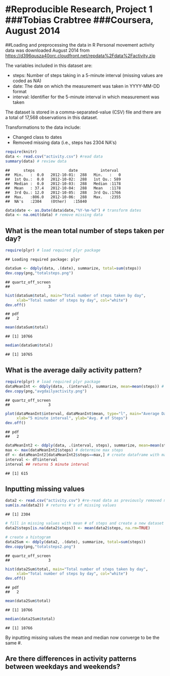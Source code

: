 #Reproducible Research, Project 1  
###Tobias Crabtree
###Coursera, August 2014
========================================================

##Loading and preprocessing the data in R
Personal movement activity data was downloaded August 2014 from 
https://d396qusza40orc.cloudfront.net/repdata%2Fdata%2Factivity.zip

The variables included in this dataset are:
- steps: Number of steps taking in a 5-minute interval (missing values are coded as NA)
- date: The date on which the measurement was taken in YYYY-MM-DD format
- interval: Identifier for the 5-minute interval in which measurement was taken

The dataset is stored in a comma-separated-value (CSV) file and there are a total of 17,568 observations in this dataset.

Transformations to the data include:
- Changed class to dates
- Removed missing data (i.e., steps has 2304 NA's)


```r
require(knitr)
data <- read.csv("activity.csv") #read data 
summary(data) # review data
```

```
##      steps               date          interval   
##  Min.   :  0.0   2012-10-01:  288   Min.   :   0  
##  1st Qu.:  0.0   2012-10-02:  288   1st Qu.: 589  
##  Median :  0.0   2012-10-03:  288   Median :1178  
##  Mean   : 37.4   2012-10-04:  288   Mean   :1178  
##  3rd Qu.: 12.0   2012-10-05:  288   3rd Qu.:1766  
##  Max.   :806.0   2012-10-06:  288   Max.   :2355  
##  NA's   :2304    (Other)   :15840
```

```r
data$date <- as.Date(data$date,"%Y-%m-%d") # transform dates
data <- na.omit(data) # remove missing data 
```

## What is the mean total number of steps taken per day?

```r
require(plyr) # load required plyr package
```

```
## Loading required package: plyr
```

```r
dataSum <- ddply(data, .(date), summarize, total=sum(steps))
dev.copy(png,"totalsteps.png")
```

```
## quartz_off_screen 
##                 3
```

```r
hist(dataSum$total, main="Total number of steps taken by day", 
     xlab="Total number of steps by day", col="white")
dev.off()
```

```
## pdf 
##   2
```

```r
mean(dataSum$total)
```

```
## [1] 10766
```

```r
median(dataSum$total)
```

```
## [1] 10765
```

## What is the average daily activity pattern?

```r
require(plyr) # load required plyr package
dataMeanInt <- ddply(data, .(interval), summarize, mean=mean(steps)) # calculate mean steps by day
dev.copy(png,"avgdailyactivity.png")
```

```
## quartz_off_screen 
##                 3
```

```r
plot(dataMeanInt$interval, dataMeanInt$mean, type="l", main="Average Daily Activity Pattern", 
     xlab="5 minute interval", ylab="Avg. # of Steps")
dev.off()
```

```
## pdf 
##   2
```

```r
dataMeanInt2 <- ddply(data, .(interval, steps), summarize, mean=mean(steps)) # calculate mean steps by day
max <- max(dataMeanInt2$steps) # determine max steps
df <- dataMeanInt2[dataMeanInt2$steps==max,] # create dataframe with max steps and interval
interval <- df$interval
interval ## returns 5 minute interval
```

```
## [1] 615
```


## Inputting missing values

```r
data2 <- read.csv("activity.csv") #re-read data as previously removed missing values
sum(is.na(data2)) # returns #'s of missing values
```

```
## [1] 2304
```

```r
# fill in missing values with mean # of steps and create a new dataset
data2$steps[is.na(data2$steps)] <- mean(data2$steps, na.rm=TRUE)

# create a histogram
data2Sum <- ddply(data2, .(date), summarize, total=sum(steps))
dev.copy(png,"totalsteps2.png")
```

```
## quartz_off_screen 
##                 3
```

```r
hist(data2Sum$total, main="Total number of steps taken by day", 
     xlab="Total number of steps by day", col="white")
dev.off()
```

```
## pdf 
##   2
```

```r
mean(data2Sum$total)
```

```
## [1] 10766
```

```r
median(data2Sum$total)
```

```
## [1] 10766
```
By inputting missing values the mean and median now converge to be the same #.

## Are there differences in activity patterns between weekdays and weekends?


